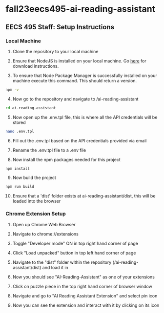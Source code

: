 # fall23eecs495-ai-reading-assistant

## EECS 495 Staff: Setup Instructions

### Local Machine

1) Clone the repository to your local machine

2) Ensure that NodeJS is installed on your local machine. Go [here](https://nodejs.org/en/download) for download instructions.

3) To ensure that Node Package Manager is successfully installed on your machine execute this command. This should return a version. 
```bash
npm -v
```
4) Now go to the repository and navigate to /ai-reading-assistant
```bash
cd ai-reading-assistant
```
5) Now open up the .env.tpl file, this is where all the API credentials will be stored
```bash
nano .env.tpl
```
6) Fill out the .env.tpl based on the API credentials provided via email
   
7) Rename the .env.tpl file to a .env file

8) Now install the npm packages needed for this project
```bash
npm install
```
9) Now build the project
```bash
npm run build
```
10) Ensure that a 'dist' folder exists at ai-reading-assistant/dist, this will be loaded into the browser

### Chrome Extension Setup

1) Open up Chrome Web Browser

2) Navigate to chrome://extensions

3) Toggle "Developer mode" ON in top right hand corner of page

4) Click "Load unpacked" button in top left hand corner of page

5) Navigate to the "dist" folder within the repository (/ai-reading-assistant/dist) and load it in

6) Now you should see "AI-Reading-Assistant" as one of your extensions

7) Click on puzzle piece in the top right hand corner of browser window

8) Navigate and go to "AI Reading Assistant Extension" and select pin icon

9) Now you can see the extension and interact with it by clicking on its icon
